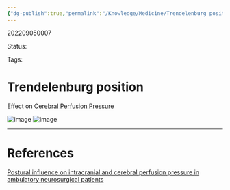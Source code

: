 ```yaml
---
{"dg-publish":true,"permalink":"/Knowledge/Medicine/Trendelenburg position/"}
---
```



202209050007

Status: 

Tags: 

# Trendelenburg position

Effect on [Cerebral Perfusion Pressure](Cerebral%20Perfusion%20Pressure.md)

![image](https://pub-23ef68458aab474daba6b39d398a7a32.r2.dev/670e893d577768a880a86ed0cb6a02d9.png)
![image](https://pub-23ef68458aab474daba6b39d398a7a32.r2.dev/37e5429758dcf37404acf19c5c5343ff.png)




___
# References
[Postural influence on intracranial and cerebral perfusion pressure in ambulatory neurosurgical patients](../../Reference%20notes/zotero/Petersen.etal2016.md)
